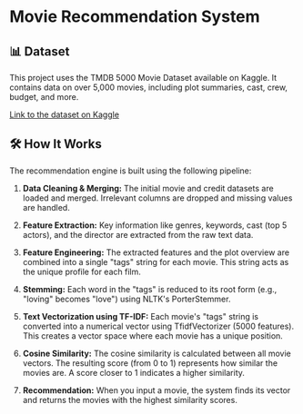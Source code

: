 # Movie Recommendation System
## 📊 Dataset
This project uses the TMDB 5000 Movie Dataset available on Kaggle. It contains data on over 5,000 movies, including plot summaries, cast, crew, budget, and more.

[Link to the dataset on Kaggle](https://www.kaggle.com/datasets/tmdb/tmdb-movie-metadata)



## 🛠️ How It Works
The recommendation engine is built using the following pipeline:

1. **Data Cleaning & Merging:** The initial movie and credit datasets are loaded and merged. Irrelevant columns are dropped and missing values are handled.

2. **Feature Extraction:** Key information like genres, keywords, cast (top 5 actors), and the director are extracted from the raw text data.

3. **Feature Engineering:** The extracted features and the plot overview are combined into a single "tags" string for each movie. This string acts as the unique profile for each film.

4. **Stemming:** Each word in the "tags" is reduced to its root form (e.g., "loving" becomes "love") using NLTK's PorterStemmer.

5. **Text Vectorization using TF-IDF:** Each movie's "tags" string is converted into a numerical vector using TfidfVectorizer (5000 features). This creates a vector space where each movie has a unique position.

6. **Cosine Similarity:** The cosine similarity is calculated between all movie vectors. The resulting score (from 0 to 1) represents how similar the movies are. A score closer to 1 indicates a higher similarity.

7. **Recommendation:** When you input a movie, the system finds its vector and returns the movies with the highest similarity scores.
